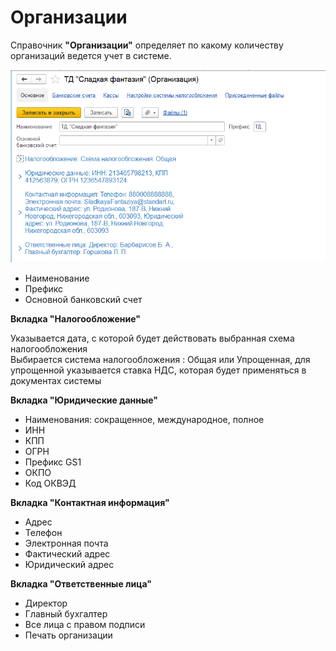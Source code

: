 # Организации

Справочник **"Организации"** определяет по какому количеству организаций ведется учет в системе.

[![1][1]][1]

- Наименование
- Префикс
- Основной банковский счет

**Вкладка "Налогообложение"**

Указывается дата, с которой будет действовать выбранная схема налогообложения  
Выбирается система налогообложения : Общая или Упрощенная, для упрощенной указывается ставка НДС, которая будет применяться в документах системы

**Вкладка "Юридические данные"**

- Наименования: сокращенное, международное, полное
- ИНН
- КПП
- ОГРН
- Префикс GS1
- ОКПО
- Код ОКВЭД

**Вкладка "Контактная информация"**

- Адрес
- Телефон
- Электронная почта
- Фактический адрес
- Юридический адрес

**Вкладка "Ответственные лица"**

- Директор
- Главный бухгалтер
- Все лица с правом подписи
- Печать организации

[1]: Organization.assets/1.png